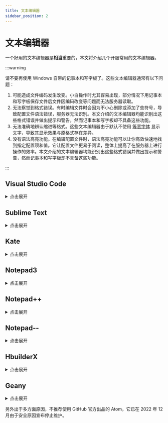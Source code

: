 ```yaml
---
title: 文本编辑器
sidebar_position: 2
---
```


# 文本编辑器

一个好用的文本编辑器是**相当**重要的，本文将介绍几个开服常用的文本编辑器。

:::warning

请不要再使用 Windows 自带的记事本和写字板了。这些文本编辑器通常有以下问题：

1. 可能造成文件编码发生改变。小白操作时尤其容易出现，部分情况下用记事本和写字板保存文件后文件因编码改变等问题而无法服务器读取。
2. 无法察觉到格式错误。有时编辑文件时会因为不小心删除或添加了些符号，导致配置文件语法错误，服务器无法识别。本文介绍的文本编辑器均能识别出这些格式错误并做出提示和警告，然而记事本和写字板却不具备这些功能。
3. 无法准确地辨认缩进等格式。这些文本编辑器由于默认不使用 [等宽字体](https://baike.baidu.com/item/%E7%AD%89%E5%AE%BD%E5%AD%97%E4%BD%93/8434037) 显示文字，导致其显示效果与原格式存在差异。
4. 没有语法高亮功能。在编辑配置文件时，语法高亮功能可以让你高效快速地找到指定配置项和值。它让配置文件更易于阅读，整体上提高了在服务器上进行操作的效率。本文介绍的文本编辑器均能识别出这些格式错误并做出提示和警告，然而记事本和写字板却不具备这些功能。

:::

## Visual Studio Code

<details>
  <summary>点击展开</summary>

![官网图片](https://code.visualstudio.com/assets/home/home-screenshot-win-lg.png)

全能型文本编辑器，**非常非常推荐**，支持简体中文 / 繁体中文 / 英文，仅支持 `Windows 10 +`。

缺点是启动速度可能不是很快，不过非常适合新手使用。(已经算是比较快的了。)

官网链接：https://code.visualstudio.com/

你要 **记得保存文件**

发现有人第一次用文本编辑器不知道编辑完后保存。

![](_images/白点.png)

VSCode 会在未保存的文件后标记一个白点，提示你这个文件编辑了但是没有保存(其他文本编辑器类似)。

![](_images/vscode保存和自动保存.png)

保存按钮(红色箭头)，也可以用快捷键来保存 Ctrl + S 。

开启自动保存(绿色箭头)。

~~当年 TrMenu 的自动重载治好了我的 autosave~~

[Windows 下载镜像](https://dl.yizhan.wiki/plugins/VSCodeUserSetup-x64-1.94.0.exe)

[下载龟速怎么办](https://cn.bing.com/search?q=vscode%E4%B8%8B%E8%BD%BD%E9%BE%9F%E9%80%9F%E6%80%8E%E4%B9%88%E5%8A%9E)

[VSCode 视频安装教程](https://www.bilibili.com/video/BV1nM4m117Fv/?share_source=copy_web)

</details>

## Sublime Text

<details>
  <summary>点击展开</summary>

![Sublime Text](_images/sublime展示.png)

我不太喜欢的一点是保存文件时，对非激活的用户有一定概率弹出个窗口，提示你去付费支持(可以选择不支持)。但这依旧是一个非常优秀的文本编辑器。

官网链接：https://www.sublimetext.com/

[如何汉化](https://cn.bing.com/search?q=sublime+text%e6%b1%89%e5%8c%96&qs=SC&pq=sublimetext&sk=HS1SC5&sc=10-11&cvid=19623440FA3646E0BEBECEED995CFCAF&FORM=QBRE&sp=7&lq=0)

</details>

## Kate

<details>
  <summary>点击展开</summary>

![Kate](https://kate-editor.org/images/konsole.png)

官网链接：https://kate-editor.org/zh-cn/

开源，跨平台，也可以秒开文件。

</details>

## Notepad3

<details>
  <summary>点击展开</summary>

![Notepad3](https://www.rizonesoft.com/wp-content/uploads/2023/09/notepad3-screenshot-1.jpg)

也是一个比较不错的文本编辑器。要求：**Windows 8 +**。

官网链接: https://rizonesoft.com/downloads/notepad3/

GitHub: https://github.com/rizonesoft/Notepad3

</details>

## Notepad++

<details>
  <summary>点击展开</summary>

![NPPesu](_images/Npp展示.png)

可用， 相关功能也较为完善。

:::warning

作者政治立场可能引起众怒， 但请理性看待：

[notepad++](http://www.notepadplus.com.cn/)台独 + 多次辱H [这里](https://cn.bing.com/search?q=notepad%252B%252B%E8%BE%B1%E5%8D%8E)。

dizhi 08年奥运会 声称(仅声明，但还是挺过分的)不同意它的政治观点就在你的源码中添加随机字符 [这里](https://zhuanlan.zhihu.com/p/609192758)。

可替代为 **Notepad--** 等。

:::

</details>

## Notepad--

<details>
  <summary>点击展开</summary>

![Notepad--](_images/N减减展示.png)

国内作者维护的 Notepad++ 的替代品。

[`Gitee`](https://gitee.com/cxasm/notepad--)
[`GitHub`](https://github.com/cxasm/notepad--)

</details>

## HbuilderX

<details>
  <summary>点击展开</summary>

![HbuilderX](_images/HbuilderX展示.png)

官网链接：https://dcloud.io/hbuilderx.html

一个国产的文本编辑器。

### 关联右键菜单?

可以在工具→设置(Ctrl+Alt+，)打开设置，找到“常用配置”手动选中【关联右键菜单】。

</details>

## Geany

<details>
  <summary>点击展开</summary>

![](https://www.geany.org/media/uploads/screenshots/homepage/.thumbnails/geany_dark_2019-05-20.png/geany_dark_2019-05-20-500x0.png)

官网链接：https://www.geany.org/

</details>

另外出于多方面原因，不推荐使用 GitHub 官方出品的 Atom，它已在 2022 年 12 月由于安全原因宣布停止维护。
